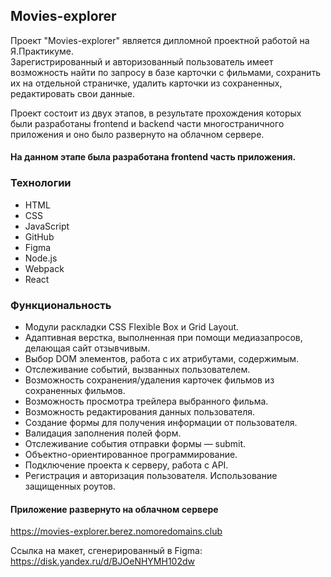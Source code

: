 ## Movies-explorer
Проект "Movies-explorer" является дипломной проектной работой на Я.Практикуме.  
Зарегистрированный и авторизованный пользователь имеет возможность найти по запросу в базе карточки с фильмами, сохранить их на отдельной страничке, удалить карточки из сохраненных, редактировать свои данные.  

Проект состоит из двух этапов, в результате прохождения которых были разработаны frontend и backend части многостраничного приложения и оно было развернуто на облачном сервере. 

#### На данном этапе была разработана frontend часть приложения.

### Технологии
* HTML
* CSS
* JavaScript
* GitHub
* Figma
* Node.js
* Webpack
* React
### Функциональность
* Модули раскладки CSS Flexible Box и Grid Layout.
* Адаптивная верстка, выполненная при помощи медиазапросов, делающая сайт отзывчивым. 
* Выбор DOM элементов, работа с их атрибутами, содержимым.
* Отслеживание событий, вызванных пользователем.
* Возможность сохранения/удаления карточек фильмов из сохраненных фильмов.
* Возможность просмотра трейлера выбранного фильма.
* Возможность редактирования данных пользователя.
* Создание формы для получения информации от пользователя.
* Валидация заполнения полей форм.  
* Отслеживание события отправки формы — submit.
* Объектно-ориентированное программирование.
* Подключение проекта к серверу, работа с API.
* Регистрация и авторизация пользователя. Использование защищенных роутов.

#### Приложение развернуто на облачном сервере
https://movies-explorer.berez.nomoredomains.club

Ссылка на макет, сгенерированный в Figma: https://disk.yandex.ru/d/BJOeNHYMH102dw
